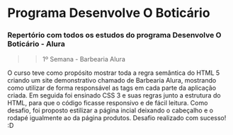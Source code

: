# Programa Desenvolve O Boticário
### Repertório com todos os estudos do programa **Desenvolve O Boticário - Alura**  

>> 1º Semana - Barbearia Alura 

  O curso teve como propósito mostrar toda a regra semântica do HTML 5 criando um site demonstrativo chamado de Barbearia Alura, mostrando como utilizar de forma responsável as tags em cada parte da aplicação criada. Em seguida foi ensinado CSS 3 e suas regras junto a estrutura do HTML, para que o código ficasse responsivo e de fácil leitura. Como desafio, foi proposto estilizar a página incial deixando o cabeçalho e o rodapé igualmente ao da página produtos. Desafio realizado com sucesso! :D
